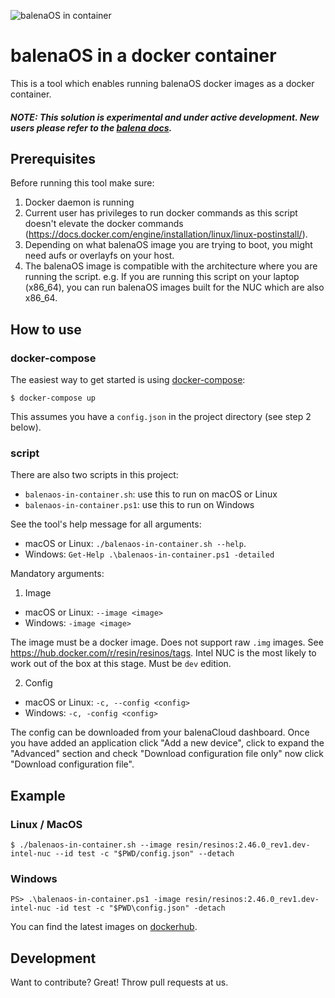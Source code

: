 ![balenaOS in container](/images/balenaos-in-container.png)

# balenaOS in a docker container

This is a tool which enables running balenaOS docker images as a docker container.

##### NOTE: This solution is experimental and under active development. New users please refer to the [balena docs](https://www.balena.io/docs/learn/welcome/introduction/).

## Prerequisites

Before running this tool make sure:

1. Docker daemon is running
2. Current user has privileges to run docker commands as this script doesn't elevate the docker commands (https://docs.docker.com/engine/installation/linux/linux-postinstall/).
3. Depending on what balenaOS image you are trying to boot, you might need aufs or overlayfs on your host.
4. The balenaOS image is compatible with the architecture where you are running the script. e.g. If you are running this script on your laptop (x86_64), you can run balenaOS images built for the NUC which are also x86_64.

## How to use

### docker-compose

The easiest way to get started is using [docker-compose](https://docs.docker.com/compose/):

```
$ docker-compose up
```

This assumes you have a `config.json` in the project directory (see step 2 below).

### script

There are also two scripts in this project:

- `balenaos-in-container.sh`: use this to run on macOS or Linux
- `balenaos-in-container.ps1`: use this to run on Windows

See the tool's help message for all arguments:

- macOS or Linux: `./balenaos-in-container.sh --help`.
- Windows: `Get-Help .\balenaos-in-container.ps1 -detailed`

Mandatory arguments:

1. Image

- macOS or Linux: `--image <image>`
- Windows: `-image <image>`

The image must be a docker image. Does not support raw `.img` images. See https://hub.docker.com/r/resin/resinos/tags. Intel NUC is the most likely to work out of the box at this stage. Must be `dev` edition.

2. Config

- macOS or Linux: `-c, --config <config>`
- Windows: `-c, -config <config>`

The config can be downloaded from your balenaCloud dashboard. Once you have added an application click "Add a new device", click to expand the "Advanced" section and check "Download configuration file only" now click "Download configuration file".

## Example

### Linux / MacOS

`$ ./balenaos-in-container.sh --image resin/resinos:2.46.0_rev1.dev-intel-nuc --id test -c "$PWD/config.json" --detach`

### Windows

`PS> .\balenaos-in-container.ps1 -image resin/resinos:2.46.0_rev1.dev-intel-nuc -id test -c "$PWD\config.json" -detach`

You can find the latest images on [dockerhub](https://hub.docker.com/r/resin/resinos/tags).

## Development

Want to contribute? Great! Throw pull requests at us.
